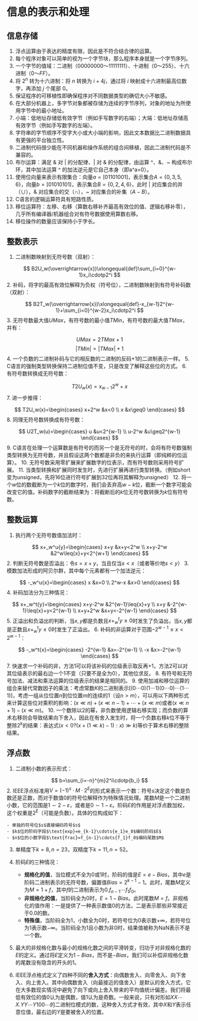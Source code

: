 # 信息的表示和处理 #

## 信息存储 ##

1. 浮点运算由于表达的精度有限，因此是不符合结合律的运算。
2. 每个程序对象可以简单的视为一个字节块，那么程序本身就是一个字节序列。
3. 一个字节的值域：二进制（$00000000$～$11111111$）、十进制（$0$～$255$）、十六进制（$0$～$FF$）。
4. 将 $2^n$ 转为十六进制：将 $n$ 转换为 $i+4j$，通过将 $i$ 映射成十六进制最高位数字，再添加 $j$ 个尾部 $0$。
5. 保证程序的可移植性即确保程序对不同数据类型的确切大小不敏感。
6. 在大部分机器上，多字节对象都被存储为连续的字节序列，对象的地址为所使用字节中的最小地址。
7. 小端：低地址存储低有效字节（例如手写数字的右端）；大端：低地址存储高有效字节（例如手写数字的左端）。
8. 字符串的字节顺序不受字大小或大小端的影响，因此文本数据比二进制数据具有更强的平台独立性。
9. 二进制代码很少能在不同机器和操作系统的组合间移植，因此二进制代码是不兼容的。
10. 布尔运算：满足 & 对 | 的分配律、| 对 & 的分配律，由运算 ^、&、~ 构成布尔环，其中加法运算 ^ 的加法逆元是它自己本身（即a^a=0）。
11. 使用位向量来表示有限集合：向量$a=[01101001]$，表示集合$A=\{0,3,5,6\}$，向量$b=[01010101]$，表示集合$B=\{0,2,4,6\}$，此时 | 对应集合的并（$\cup$），& 对应集合的交（$\cap$），~ 对应集合的补集（$A-B$）。
12. C语言的逻辑运算符具有短路性质。
13. 移位运算符：左移、右移（算数右移补齐最高有效位的值、逻辑右移补零），几乎所有编译器/机器组合对有符号数据使用算数右移。
14. 移位操作的数量应该保持小于字长。

## 整数表示 ##

1. 二进制数映射到无符号数（双射）：

$$
B2U_w(\overrightarrow{x})\xlongequal{def}\sum_{i=0}^{w-1}x_i\cdotp2^i
$$
2. 补码，将字的最高有效位解释为负权（符号位），二进制数映射到有符号补码数（双射）：

$$
B2T_w(\overrightarrow{x})\xlongequal{def}-x_{w-1}2^{w-1}+\sum_{i=0}^{w-2}x_i\cdotp2^i
$$
3. 无符号数最大值$UMax$，有符号数的最小值$TMin$，有符号数的最大值$TMax$，并有：

$$
UMax=2TMax+1
$$
$$
|TMin|=|TMax|+1
$$
4. 一个负数的二进制补码与它的相反数的二进制的反码$+1$的二进制表示一样。
5. C语言的强制类型转换保持二进制位值不变，只是改变了解释这些位的方式。
6. 有符号数转换成无符号数：

$$
T2U_w(x)=x_{w-1}2^w+x
$$
7. 进一步推得：

$$
T2U_w(x)=\begin{cases}
   x+2^w &x<0  \\
   x &x\geq0
\end{cases}
$$
8. 同理无符号数转换成有符号数：

$$
U2T_w(u)=\begin{cases}
    u &u<2^{w-1} \\
    u-2^w &u\geq2^{w-1}
\end{cases}
$$
9. C语言在处理一个运算数是有符号的而另一个是无符号的时，会将有符号数强制类型转换为无符号数，并且假设这两个数都是非负的来执行运算（即纯粹的位运算）。
10. 无符号数采用零扩展来扩展数字的位表示，而有符号数则采用符号扩展。
11. 当类型转换和扩展同时发生时，先进行扩展再进行类型转换。（例如short变为unsigned，先将$16$位进行符号扩展到$32$位再将其解释为unsigned）
12. 将一个$w$位的数截断为一个$k$位的数字时，我们会丢弃高$w-k$位，截断一个数字可能会改变它的值。补码数字的截断结果为：将截断后的$k$位无符号数转换为$k$位有符号数。

## 整数运算 ##

1. 执行两个无符号数值加法时：

$$
x+_w^u{y}=\begin{cases}
    x+y &x+y<2^w \\
    x+y-2^w &2^w\leq{x}+y<2^{w+1}
\end{cases}
$$
2. 判断无符号数是否溢出：令$s=x+y$，当且仅当$s<x$（或者等价地$s<y$）
3. 模数加法形成的阿贝尔群，其中每个元素都有一个加法逆元：

$$
-_w^u{x}=\begin{cases}
    x &x=0 \\
    2^w-x &x>0
\end{cases}
$$
4. 补码加法分为三种情况：

$$
x+_w^t{y}=\begin{cases}
    x+y-2^w &2^{w-1}\leq{x}+y \\
    x+y &-2^{w-1}\leq{x}+y<2^{w-1} \\
    x+y+2^w &x+y<-2^{w-1}
\end{cases}
$$
5. 正溢出和负溢出的判断，当$x,y$都是负数且$x+_w^t{y}\geq0$时发生了负溢出，当$x,y$都是正数且$x+_w^t{y}\leq0$时发生了正溢出。
6. 补码的非运算对于范围$-2^{w-1}\leq{x}<2^{w-1}$：

$$
-_w^t{x}=\begin{cases}
    -2^{w-1} &x=-2^{w-1} \\
    -x &x>-2^{w-1}
\end{cases}
$$
7. 快速求一个补码的非，方法1可以将该补码的位级表示取反再$+1$，方法2可以对其位级表示的最右边一个$1$不变（只要不是全为$0$），其他位求反。
8. 有符号和无符号加法、减法和乘法运算的位级表示的结果是相同的。
9. 使用加减和移位运算的组合来替代常数因子的乘法：考虑常数$K$的二进制表示$[(0\cdots0)(1\cdots1)(0\cdots0)\cdots(1\cdots1)]$，考虑一组从位位置$n$到位位置$m$的连续的$1$（设$n>m$），可以用以下两种形式来计算这些位对乘积的影响：$(x\ll{n})+(x\ll{n}-1)+\cdots+(x\ll{m})$或者$(x\ll{n+1})-(x\ll{m})$。
10. 一个数除以$2$的幂，非负数使用逻辑右移实现；而负数的算术右移则会导致结果向下舍入，因此在有舍入发生时，将一个负数右移$k$位不等于整除$2^k$的结果：表达式$(x<0?(x+(1\ll{k})-1):x)\gg{k})$等价于算术右移的整除结果。

## 浮点数 ##

1. 二进制小数的表示形式：

$$
b=\sum_{i=-n}^{m}2^i\cdotp{b_i}
$$
2. IEEE浮点标准用$V=(-1)^s\cdotp{M}\cdotp{2^E}$的形式来表示一个数：符号$s$决定这个数是负数还是正数，而对于数值$0$的符号位解释作为特殊情况处理。尾数$M$是一个二进制小数，它的范围是$1\sim2-\varepsilon$，或者是$0\sim1-\varepsilon$。阶码$E$的作用是对浮点数加权，这个权重是$2^E$（可能是负数）。具体的位构成如下：

    - 单独的符号位$s$直接编码符号$s$
    - $k$位的阶码字段$\text{exp}=e_{k-1}\cdots{e_1}e_0$编码阶码$E$
    - $n$位的小数字段$\text{frac}=f_{n-1}\cdots{f_1}f_0$编码尾数$M$
3. 单精度下$k=8,n=23$，双精度下$k=11,n=52$。
4. 阶码$E$的三种情况：

    - **规格化的值**，当位模式不全为0或1时，阶码的值是$E=e-Bias$，其中$e$是阶码二进制表示的无符号数，偏置值$Bias=2^{k-1}-1$。此时，尾数$M$定义为$M=1+f$，其中$f$的二进制表示为$0.f_{n-1}\cdots{f_1}f_0$。
    - **非规格化的值**，当阶码全为$0$时，$E=1-Bias$。此时尾数$M=f$。非规格化的值作用：一是提供了一种表示数值0的方法，二是表示那些非常接近于$0.0$的数。
    - **特殊值**，当阶码全为$1$，小数全为$0$时，若符号位为$0$表示数$+	\infty$，若符号位为$1$表示数$-\infty$。当阶码全为$1$且小数为非$0$时，结果值被称为$\text{NaN}$表示不是一个数。

5. 最大的非规格化数与最小的规格化数之间的平滑转变，归功于对非规格化数的$E$的定义。通过将$E$定义为$1-Bias$，而不是$-Bias$，我们可以补偿非规格化数的尾数没有隐含的开头的$1$。
6. IEEE浮点格式定义了四种不同的**舍入方式**：向偶数舍入、向零舍入、向下舍入、向上舍入。其中向偶数舍入（向最接近的值舍入）是默认的舍入方式，它在大多数现实情况中避免了向下或向上舍入带来的平均值统计偏差。我们将最低有效位的值$0$认为是偶数，值$1$认为是奇数。一般来说，只有对形如$XX\cdots{X}.YY\cdots{Y}100\cdots$的二进制位模式的数，这种舍入方式才有效，其中$X$和$Y$表示任意位值，最右边的$Y$是要被舍入的位置。